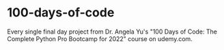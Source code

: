 # 100-days-of-code
Every single final day project from Dr. Angela Yu's "100 Days of Code: The Complete Python Pro Bootcamp for 2022" course on udemy.com.
